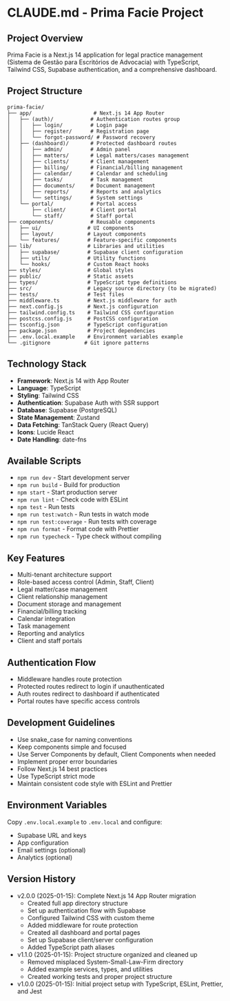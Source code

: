# CLAUDE.md - Prima Facie Project

## Project Overview
Prima Facie is a Next.js 14 application for legal practice management (Sistema de Gestão para Escritórios de Advocacia) with TypeScript, Tailwind CSS, Supabase authentication, and a comprehensive dashboard.

## Project Structure
```
prima-facie/
├── app/                    # Next.js 14 App Router
│   ├── (auth)/            # Authentication routes group
│   │   ├── login/         # Login page
│   │   ├── register/      # Registration page
│   │   └── forgot-password/ # Password recovery
│   ├── (dashboard)/       # Protected dashboard routes
│   │   ├── admin/         # Admin panel
│   │   ├── matters/       # Legal matters/cases management
│   │   ├── clients/       # Client management
│   │   ├── billing/       # Financial/billing management
│   │   ├── calendar/      # Calendar and scheduling
│   │   ├── tasks/         # Task management
│   │   ├── documents/     # Document management
│   │   ├── reports/       # Reports and analytics
│   │   └── settings/      # System settings
│   └── portal/            # Portal access
│       ├── client/        # Client portal
│       └── staff/         # Staff portal
├── components/            # Reusable components
│   ├── ui/               # UI components
│   ├── layout/           # Layout components
│   └── features/         # Feature-specific components
├── lib/                  # Libraries and utilities
│   ├── supabase/         # Supabase client configuration
│   ├── utils/            # Utility functions
│   └── hooks/            # Custom React hooks
├── styles/               # Global styles
├── public/               # Static assets
├── types/                # TypeScript type definitions
├── src/                  # Legacy source directory (to be migrated)
├── tests/                # Test files
├── middleware.ts         # Next.js middleware for auth
├── next.config.js        # Next.js configuration
├── tailwind.config.ts    # Tailwind CSS configuration
├── postcss.config.js     # PostCSS configuration
├── tsconfig.json         # TypeScript configuration
├── package.json          # Project dependencies
├── .env.local.example    # Environment variables example
└── .gitignore           # Git ignore patterns
```

## Technology Stack
- **Framework**: Next.js 14 with App Router
- **Language**: TypeScript
- **Styling**: Tailwind CSS
- **Authentication**: Supabase Auth with SSR support
- **Database**: Supabase (PostgreSQL)
- **State Management**: Zustand
- **Data Fetching**: TanStack Query (React Query)
- **Icons**: Lucide React
- **Date Handling**: date-fns

## Available Scripts
- `npm run dev` - Start development server
- `npm run build` - Build for production
- `npm start` - Start production server
- `npm run lint` - Check code with ESLint
- `npm test` - Run tests
- `npm run test:watch` - Run tests in watch mode
- `npm run test:coverage` - Run tests with coverage
- `npm run format` - Format code with Prettier
- `npm run typecheck` - Type check without compiling

## Key Features
- Multi-tenant architecture support
- Role-based access control (Admin, Staff, Client)
- Legal matter/case management
- Client relationship management
- Document storage and management
- Financial/billing tracking
- Calendar integration
- Task management
- Reporting and analytics
- Client and staff portals

## Authentication Flow
- Middleware handles route protection
- Protected routes redirect to login if unauthenticated
- Auth routes redirect to dashboard if authenticated
- Portal routes have specific access controls

## Development Guidelines
- Use snake_case for naming conventions
- Keep components simple and focused
- Use Server Components by default, Client Components when needed
- Implement proper error boundaries
- Follow Next.js 14 best practices
- Use TypeScript strict mode
- Maintain consistent code style with ESLint and Prettier

## Environment Variables
Copy `.env.local.example` to `.env.local` and configure:
- Supabase URL and keys
- App configuration
- Email settings (optional)
- Analytics (optional)

## Version History
- v2.0.0 (2025-01-15): Complete Next.js 14 App Router migration
  - Created full app directory structure
  - Set up authentication flow with Supabase
  - Configured Tailwind CSS with custom theme
  - Added middleware for route protection
  - Created all dashboard and portal pages
  - Set up Supabase client/server configuration
  - Added TypeScript path aliases
- v1.1.0 (2025-01-15): Project structure organized and cleaned up
  - Removed misplaced System-Small-Law-Firm directory
  - Added example services, types, and utilities
  - Created working tests and proper project structure
- v1.0.0 (2025-01-15): Initial project setup with TypeScript, ESLint, Prettier, and Jest